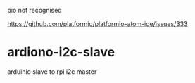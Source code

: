 
pio not recognised

https://github.com/platformio/platformio-atom-ide/issues/333

# ardiono-i2c-slave
arduinio slave to rpi i2c master

